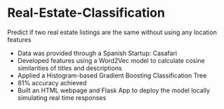 # Real-Estate-Classification
Predict if two real estate listings are the same without using any location features
* Data was provided through a Spanish Startup: Casafari
* Developed features using a Word2Vec model to calculate cosine similarities of titles and descriptions
* Applied a Histogram-based Gradient Boosting Classification Tree 
* 81% accuracy achieved
* Built an HTML webpage and Flask App to deploy the model locally simulating real time responses


